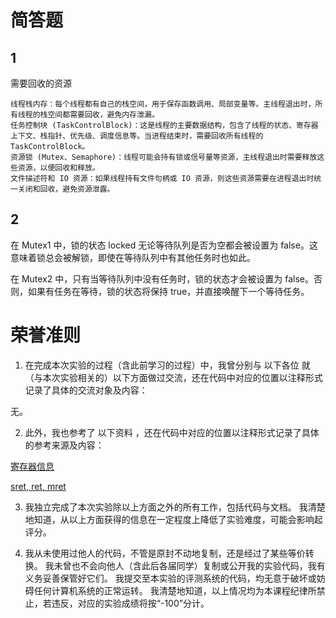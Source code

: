 # 简答题

## 1
 需要回收的资源

    线程栈内存：每个线程都有自己的栈空间，用于保存函数调用、局部变量等。主线程退出时，所有线程的栈空间都需要回收，避免内存泄漏。
    任务控制块 (TaskControlBlock)：这是线程的主要数据结构，包含了线程的状态、寄存器上下文、栈指针、优先级、调度信息等。当进程结束时，需要回收所有线程的 TaskControlBlock。
    资源锁 (Mutex、Semaphore)：线程可能会持有锁或信号量等资源，主线程退出时需要释放这些资源，以便回收和释放。
    文件描述符和 IO 资源：如果线程持有文件句柄或 IO 资源，则这些资源需要在进程退出时统一关闭和回收，避免资源泄露。

## 2

在 Mutex1 中，锁的状态 locked 无论等待队列是否为空都会被设置为 false。这意味着锁总会被解锁，即使在等待队列中有其他任务时也如此。

在 Mutex2 中，只有当等待队列中没有任务时，锁的状态才会被设置为 false。否则，如果有任务在等待，锁的状态将保持 true，并直接唤醒下一个等待任务。


# 荣誉准则


1. 在完成本次实验的过程（含此前学习的过程）中，我曾分别与 以下各位 就（与本次实验相关的）以下方面做过交流，还在代码中对应的位置以注释形式记录了具体的交流对象及内容：

无。

2.  此外，我也参考了 以下资料 ，还在代码中对应的位置以注释形式记录了具体的参考来源及内容：


[寄存器信息](https://tclin914.github.io/77838749/)

[sret, ret, mret](https://blog.csdn.net/weixin_42031299/article/details/136844715)

3. 我独立完成了本次实验除以上方面之外的所有工作，包括代码与文档。 我清楚地知道，从以上方面获得的信息在一定程度上降低了实验难度，可能会影响起评分。

4. 我从未使用过他人的代码，不管是原封不动地复制，还是经过了某些等价转换。 我未曾也不会向他人（含此后各届同学）复制或公开我的实验代码，我有义务妥善保管好它们。 我提交至本实验的评测系统的代码，均无意于破坏或妨碍任何计算机系统的正常运转。 我清楚地知道，以上情况均为本课程纪律所禁止，若违反，对应的实验成绩将按“-100”分计。

 
